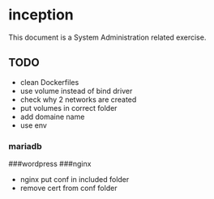 # inception
This document is a System Administration related exercise.

## TODO
- clean Dockerfiles
- use volume instead of bind driver
- check why 2 networks are created
- put volumes in correct folder
- add domaine name
- use env
### mariadb
###wordpress
###nginx
- nginx put conf in included folder
- remove cert from conf folder

